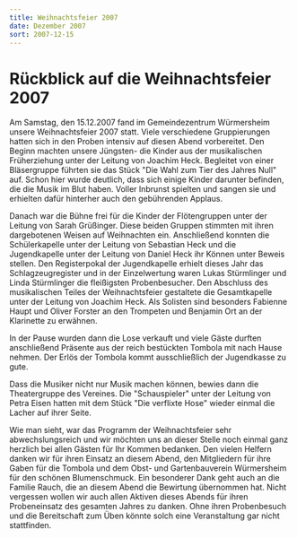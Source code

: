 ```yaml
---
title: Weihnachtsfeier 2007
date: Dezember 2007
sort: 2007-12-15
---
```


Rückblick auf die Weihnachtsfeier 2007
======================================

Am Samstag, den 15.12.2007 fand im Gemeindezentrum Würmersheim unsere Weihnachtsfeier 2007 statt. Viele verschiedene Gruppierungen hatten sich in den Proben intensiv auf diesen Abend vorbereitet. Den Beginn machten unsere Jüngsten- die Kinder aus der musikalischen Früherziehung unter der Leitung von Joachim Heck. Begleitet von einer Bläsergruppe führten sie das Stück "Die Wahl zum Tier des Jahres Null" auf. Schon hier wurde deutlich, dass sich einige Kinder darunter befinden, die die Musik im Blut haben. Voller Inbrunst spielten und sangen sie und erhielten dafür hinterher auch den gebührenden Applaus. 
  
 Danach war die Bühne frei für die Kinder der Flötengruppen unter der Leitung von Sarah Grüßinger. Diese beiden Gruppen stimmten mit ihren dargebotenen Weisen auf Weihnachten ein. Anschließend konnten die Schülerkapelle unter der Leitung von Sebastian Heck und die Jugendkapelle unter der Leitung von Daniel Heck ihr Können unter Beweis stellen. Den Registerpokal der Jugendkapelle erhielt dieses Jahr das Schlagzeugregister und in der Einzelwertung waren Lukas Stürmlinger und Linda Stürmlinger die fleißigsten Probenbesucher. Den Abschluss des musikalischen Teiles der Weihnachtsfeier gestaltete die Gesamtkapelle unter der Leitung von Joachim Heck. Als Solisten sind besonders Fabienne Haupt und Oliver Forster an den Trompeten und Benjamin Ort an der Klarinette zu erwähnen. 
  
 In der Pause wurden dann die Lose verkauft und viele Gäste durften anschließend Präsente aus der reich bestückten Tombola mit nach Hause nehmen. Der Erlös der Tombola kommt ausschließlich der Jugendkasse zu gute. 
  
 Dass die Musiker nicht nur Musik machen können, bewies dann die Theatergruppe des Vereines. Die "Schauspieler" unter der Leitung von Petra Eisen hatten mit dem Stück "Die verflixte Hose" wieder einmal die Lacher auf ihrer Seite.
  
 Wie man sieht, war das Programm der Weihnachtsfeier sehr abwechslungsreich und wir möchten uns an dieser Stelle noch einmal ganz herzlich bei allen Gästen für Ihr Kommen bedanken. Den vielen Helfern danken wir für ihren Einsatz an diesem Abend, den Mitgliedern für ihre Gaben für die Tombola und dem Obst- und Gartenbauverein Würmersheim für den schönen Blumenschmuck. Ein besonderer Dank geht auch an die Familie Rauch, die an diesem Abend die Bewirtung übernommen hat. Nicht vergessen wollen wir auch allen  Aktiven dieses Abends für ihren Probeneinsatz des gesamten Jahres zu danken. Ohne ihren Probenbesuch und die Bereitschaft zum Üben könnte solch eine Veranstaltung gar nicht stattfinden.   
